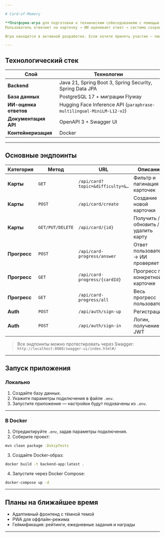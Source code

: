 ```yaml
---

# Card‑of‑Memory

**Платформа-игра для подготовки к техническим собеседованиям с помощью карточек-вопросов.**
Пользователь отвечает на карточку → ИИ оценивает ответ → система сохраняет прогресс и анализирует результаты.

Игра находится в активной разработке. Если хотите принять участие — пишите, пожалуйста, в issue.

---
```


## Технологический стек

| Слой                  | Технологии                                                           |
| --------------------- | -------------------------------------------------------------------- |
| **Backend**           | Java 21, Spring Boot 3, Spring Security, Spring Data JPA             |
| **База данных**       | PostgreSQL 17 + миграции Flyway                                      |
| **ИИ-оценка ответов** | Hugging Face Inference API (`paraphrase-multilingual-MiniLM-L12-v2`) |
| **Документация API**  | OpenAPI 3 + Swagger UI                                               |
| **Контейнеризация**   | Docker                                                               |

---

## Основные эндпоинты

| Категория    | Метод            | URL                              | Описание                            |
| ------------ | ---------------- | -------------------------------- | ----------------------------------- |
| **Карты**    | `GET`            | `/api/card?topic=&difficulty=&…` | Фильтр и пагинация карточек         |
| **Карты**    | `POST`           | `/api/card/create`               | Создание новой карточки             |
| **Карты**    | `GET/PUT/DELETE` | `/api/card/{id}`                 | Получить / обновить / удалить карту |
| **Прогресс** | `POST`           | `/api/card-progress/answer`      | Ответ пользователя → ИИ проверяет   |
| **Прогресс** | `GET`            | `/api/card-progress/{cardId}`    | Прогресс по конкретной карточке     |
| **Прогресс** | `GET`            | `/api/card-progress/all`         | Весь прогресс пользователя          |
| **Auth**     | `POST`           | `/api/auth/sign-up`              | Регистрация                         |
| **Auth**     | `POST`           | `/api/auth/sign-in`              | Логин, получение JWT                |

> Все эндпоинты можно протестировать через Swagger:
> `http://localhost:8080/swagger-ui/index.html#/`

---

## Запуск приложения

### Локально

1. Создайте базу данных.
2. Укажите параметры подключения в файле `.env`.
3. Запустите приложение — настройки будут подхвачены из `.env`.

---

### В Docker

1. Отредактируйте `.env`, задав параметры подключения.
2. Соберите проект:

```bash
mvn clean package -DskipTests
```

3. Создайте Docker-образ:

```bash
docker build -t backend-app:latest .
```

4. Запустите через Docker Compose:

```bash
docker-compose up -d
```

---

## Планы на ближайшее время

* Адаптивный фронтенд с тёмной темой
* PWA для оффлайн-режима
* Геймификация: рейтинги, ежедневные задания и награды

---
